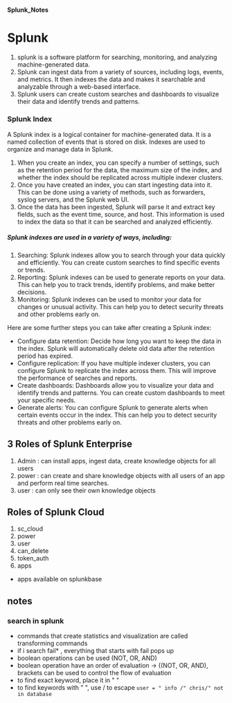 #### Splunk_Notes

# Splunk
1. splunk is a software platform for searching, monitoring, and analyzing machine-generated data.
2. Splunk can ingest data from a variety of sources, including logs, events, and metrics. It then indexes the data and makes it searchable and analyzable through a web-based interface.
3. Splunk users can create custom searches and dashboards to visualize their data and identify trends and patterns.

### Splunk Index
A Splunk index is a logical container for machine-generated data. It is a named collection of events that is stored on disk. Indexes are used to organize and manage data in Splunk.

1. When you create an index, you can specify a number of settings, such as the retention period for the data, the maximum size of the index, and whether the index should be replicated across multiple indexer clusters.
2. Once you have created an index, you can start ingesting data into it. This can be done using a variety of methods, such as forwarders, syslog servers, and the Splunk web UI.
3. Once the data has been ingested, Splunk will parse it and extract key fields, such as the event time, source, and host. This information is used to index the data so that it can be searched and analyzed efficiently.

##### Splunk indexes are used in a variety of ways, including:

1. Searching: Splunk indexes allow you to search through your data quickly and efficiently. You can create custom searches to find specific events or trends.
2. Reporting: Splunk indexes can be used to generate reports on your data. This can help you to track trends, identify problems, and make better decisions.
3. Monitoring: Splunk indexes can be used to monitor your data for changes or unusual activity. This can help you to detect security threats and other problems early on.


Here are some further steps you can take after creating a Splunk index:

- Configure data retention: Decide how long you want to keep the data in the index. Splunk will automatically delete old data after the retention period has expired.
- Configure replication: If you have multiple indexer clusters, you can configure Splunk to replicate the index across them. This will improve the performance of searches and reports.
- Create dashboards: Dashboards allow you to visualize your data and identify trends and patterns. You can create custom dashboards to meet your specific needs.
- Generate alerts: You can configure Splunk to generate alerts when certain events occur in the index. This can help you to detect security threats and other problems early on.



## 3 Roles of Splunk Enterprise
1. Admin : can install apps, ingest data, create knowledge objects for all users
2. power : can create and share knowledge objects with all users of an app and perform real time searches.
3. user : can only see their own knowledge objects

## Roles of Splunk Cloud
1. sc_cloud
2. power
3. user
4. can_delete
5. token_auth
6. apps

- apps available on splunkbase

## notes
### search in splunk
- commands that create statistics and visualization are called transforming commands
- if i search fail* , everything that starts with fail pops up
- boolean operations can be used (NOT, OR, AND)
- boolean operation have an order of evaluation ->  ((NOT, OR, AND), brackets can be used to control the flow of evaluation
- to find exact keyword, place it in " "
- to find keywords with " ", use / to escape `user = " info /" chris/" not in database`
